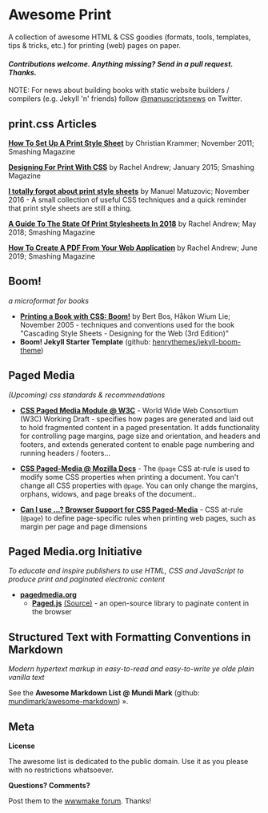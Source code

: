 # Awesome Print

A collection of awesome HTML & CSS goodies (formats,  tools, templates, tips & tricks, etc.) for printing (web) pages on paper. 

#### _Contributions welcome. Anything missing? Send in a pull request. Thanks._


NOTE: For news about building books with static website builders / compilers (e.g. Jekyll 'n' friends) follow [@manuscriptsnews](https://twitter.com/manuscriptsnews) on Twitter.


## print.css Articles

[**How To Set Up A Print Style Sheet**](https://www.smashingmagazine.com/2011/11/how-to-set-up-a-print-style-sheet) by Christian Krammer; November 2011; Smashing Magazine

[**Designing For Print With CSS**](https://www.smashingmagazine.com/2015/01/designing-for-print-with-css) by Rachel Andrew; January 2015; Smashing Magazine

[**I totally forgot about print style sheets**](https://www.matuzo.at/blog/i-totally-forgot-about-print-style-sheets/) by Manuel Matuzovic; November 2016 - A small collection of useful CSS techniques and a quick reminder that print style sheets are still a thing.

[**A Guide To The State Of Print Stylesheets In 2018**](https://www.smashingmagazine.com/2018/05/print-stylesheets-in-2018/) by Rachel Andrew; May 2018; Smashing Magazine

[**How To Create A PDF From Your Web Application**](https://www.smashingmagazine.com/2019/06/create-pdf-web-application/) by Rachel Andrew; June 2019; Smashing Magazine



## Boom!

_a microformat for books_

- [**Printing a Book with CSS: Boom!**](http://alistapart.com/article/boom) by Bert Bos, Håkon Wium Lie; November 2005 - techniques and conventions used for the book "Cascading Style Sheets - Designing for the Web (3rd Edition)"
- **Boom! Jekyll Starter Template** (github: [henrythemes/jekyll-boom-theme](https://github.com/henrythemes/jekyll-boom-theme))


## Paged Media 

_(Upcoming) css standards & recommendations_

- [**CSS Paged Media Module @ W3C**](https://www.w3.org/TR/css-page-3/) - World Wide Web Consortium (W3C) Working Draft - specifies how pages are generated and laid out to hold fragmented content in a paged presentation. It adds functionality for controlling page margins, page size and orientation, and headers and footers, and extends generated content to enable page numbering and running headers / footers... 

- [**CSS Paged-Media @ Mozilla Docs**](https://developer.mozilla.org/en-US/docs/Web/CSS/@page) - The `@page` CSS at-rule is used to modify some CSS properties when printing a document. You can't change all CSS properties with `@page`. You can only change the margins, orphans, widows, and page breaks of the document..

- [**Can I use ...? Browser Support for CSS Paged-Media**](https://caniuse.com/#feat=css-paged-media) - CSS at-rule (`@page`) to define page-specific rules when printing web pages, such as margin per page and page dimensions




## Paged Media.org Initiative

_To educate and inspire publishers to use HTML, CSS and JavaScript to produce print and paginated electronic content_

- [**pagedmedia.org**](https://pagedmedia.org)
  - [**Paged.js**](https://www.pagedmedia.org/paged-js/) [(Source)](https://gitlab.pagedmedia.org/tools/pagedjs) - an open-source library to paginate content in the browser




## Structured Text with Formatting Conventions in Markdown

_Modern hypertext markup in easy-to-read and easy-to-write ye olde plain vanilla text_

See the **Awesome Markdown List @ Mundi Mark** (github: [mundimark/awesome-markdown](https://github.com/mundimark/awesome-markdown)) ».




## Meta

**License**

The awesome list is dedicated to the public domain. Use it as you please with no restrictions whatsoever.

**Questions? Comments?**

Post them to the [wwwmake forum](http://groups.google.com/group/wwwmake). Thanks!
